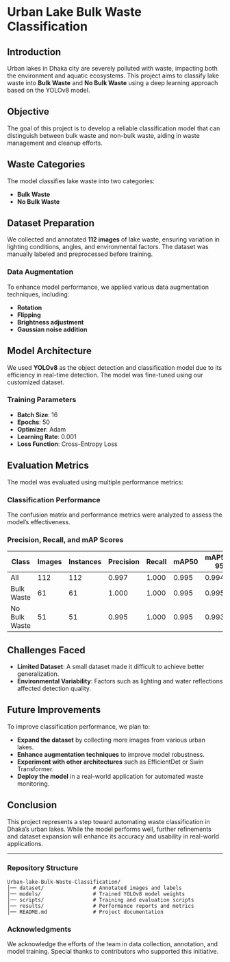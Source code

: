 # Urban Lake Bulk Waste Classification

## Introduction
Urban lakes in Dhaka city are severely polluted with waste, impacting both the environment and aquatic ecosystems. This project aims to classify lake waste into **Bulk Waste** and **No Bulk Waste** using a deep learning approach based on the YOLOv8 model.

## Objective
The goal of this project is to develop a reliable classification model that can distinguish between bulk waste and non-bulk waste, aiding in waste management and cleanup efforts.

## Waste Categories
The model classifies lake waste into two categories:
- **Bulk Waste**
- **No Bulk Waste**

## Dataset Preparation
We collected and annotated **112 images** of lake waste, ensuring variation in lighting conditions, angles, and environmental factors. The dataset was manually labeled and preprocessed before training.

### Data Augmentation
To enhance model performance, we applied various data augmentation techniques, including:
- **Rotation**
- **Flipping**
- **Brightness adjustment**
- **Gaussian noise addition**

## Model Architecture
We used **YOLOv8** as the object detection and classification model due to its efficiency in real-time detection. The model was fine-tuned using our customized dataset.

### Training Parameters
- **Batch Size**: 16
- **Epochs**: 50
- **Optimizer**: Adam
- **Learning Rate**: 0.001
- **Loss Function**: Cross-Entropy Loss

## Evaluation Metrics
The model was evaluated using multiple performance metrics:

### Classification Performance
The confusion matrix and performance metrics were analyzed to assess the model’s effectiveness.

### Precision, Recall, and mAP Scores
| Class | Images | Instances | Precision | Recall | mAP50 | mAP50-95 |
|-------|--------|-----------|-----------|--------|-------|----------|
| All   | 112    | 112       | 0.997     | 1.000  | 0.995 | 0.994    |
| Bulk Waste | 61 | 61 | 1.000 | 1.000 | 0.995 | 0.995 |
| No Bulk Waste | 51 | 51 | 0.995 | 1.000 | 0.995 | 0.993 |

## Challenges Faced
- **Limited Dataset**: A small dataset made it difficult to achieve better generalization.
- **Environmental Variability**: Factors such as lighting and water reflections affected detection quality.

## Future Improvements
To improve classification performance, we plan to:
- **Expand the dataset** by collecting more images from various urban lakes.
- **Enhance augmentation techniques** to improve model robustness.
- **Experiment with other architectures** such as EfficientDet or Swin Transformer.
- **Deploy the model** in a real-world application for automated waste monitoring.

## Conclusion
This project represents a step toward automating waste classification in Dhaka’s urban lakes. While the model performs well, further refinements and dataset expansion will enhance its accuracy and usability in real-world applications.

---

### Repository Structure
```
Urban-lake-Bulk-Waste-Classification/
│── dataset/                # Annotated images and labels
│── models/                 # Trained YOLOv8 model weights
│── scripts/                # Training and evaluation scripts
│── results/                # Performance reports and metrics
│── README.md               # Project documentation
```

### Acknowledgments
We acknowledge the efforts of the team in data collection, annotation, and model training. Special thanks to contributors who supported this initiative.

